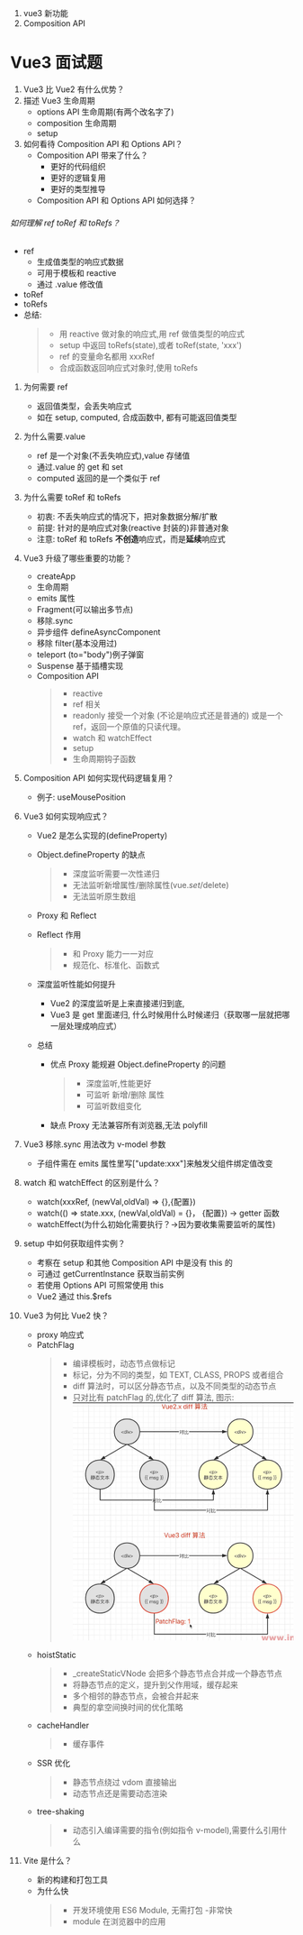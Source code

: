 1. vue3 新功能
2. Composition API

# Vue3 面试题

1. Vue3 比 Vue2 有什么优势？
2. 描述 Vue3 生命周期
   - options API 生命周期(有两个改名字了)
   - composition 生命周期
   - setup
3. 如何看待 Composition API 和 Options API？
   - Composition API 带来了什么？
     - 更好的代码组织
     - 更好的逻辑复用
     - 更好的类型推导
   - Composition API 和 Options API 如何选择？

###### 如何理解 ref toRef 和 toRefs？

- ref
  - 生成值类型的响应式数据
  - 可用于模板和 reactive
  - 通过 .value 修改值
- toRef
- toRefs
- 总结:
  > - 用 reactive 做对象的响应式,用 ref 做值类型的响应式
  > - setup 中返回 toRefs(state),或者 toRef(state, 'xxx')
  > - ref 的变量命名都用 xxxRef
  > - 合成函数返回响应式对象时,使用 toRefs

1. 为何需要 ref

   - 返回值类型，会丢失响应式
   - 如在 setup, computed, 合成函数中, 都有可能返回值类型

2. 为什么需要.value

   - ref 是一个对象(不丢失响应式),value 存储值
   - 通过.value 的 get 和 set
   - computed 返回的是一个类似于 ref

3. 为什么需要 toRef 和 toRefs

   - 初衷: 不丢失响应式的情况下，把对象数据分解/扩散
   - 前提: 针对的是响应式对象(reactive 封装的)非普通对象
   - 注意: toRef 和 toRefs **不创造**响应式，而是**延续**响应式

4. Vue3 升级了哪些重要的功能？

   - createApp
   - 生命周期
   - emits 属性
   - Fragment(可以输出多节点)
   - 移除.sync
   - 异步组件 defineAsyncComponent
   - 移除 filter(基本没用过)
   - teleport (to="body")例子弹窗
   - Suspense 基于插槽实现
   - Composition API
     > - reactive
     > - ref 相关
     > - readonly 接受一个对象 (不论是响应式还是普通的) 或是一个 ref，返回一个原值的只读代理。
     > - watch 和 watchEffect
     > - setup
     > - 生命周期钩子函数

5. Composition API 如何实现代码逻辑复用？

   - 例子: useMousePosition

6. Vue3 如何实现响应式？

   - Vue2 是怎么实现的(defineProperty)
   - Object.defineProperty 的缺点
     > - 深度监听需要一次性递归
     > - 无法监听新增属性/删除属性(vue.$set/$delete)
     > - 无法监听原生数组
   - Proxy 和 Reflect
   - Reflect 作用

     > - 和 Proxy 能力一一对应
     > - 规范化、标准化、函数式

   - 深度监听性能如何提升

     - Vue2 的深度监听是上来直接递归到底,
     - Vue3 是 get 里面递归, 什么时候用什么时候递归（获取哪一层就把哪一层处理成响应式）

   - 总结

     - 优点 Proxy 能规避 Object.defineProperty 的问题
       > - 深度监听,性能更好
       > - 可监听 新增/删除 属性
       > - 可监听数组变化
     - 缺点 Proxy 无法兼容所有浏览器,无法 polyfill

7. Vue3 移除.sync 用法改为 v-model 参数

   - 子组件需在 emits 属性里写["update:xxx"]来触发父组件绑定值改变

8. watch 和 watchEffect 的区别是什么？

   - watch(xxxRef, (newVal,oldVal) => {},{配置})
   - watch(() => state.xxx, (newVal,oldVal) = {}， {配置}) -> getter 函数
   - watchEffect(为什么初始化需要执行？->因为要收集需要监听的属性)

9. setup 中如何获取组件实例？

   - 考察在 setup 和其他 Composition API 中是没有 this 的
   - 可通过 getCurrentInstance 获取当前实例
   - 若使用 Options API 可照常使用 this
   - Vue2 通过 this.$refs

10. Vue3 为何比 Vue2 快？

    - proxy 响应式
    - PatchFlag
      > - 编译模板时，动态节点做标记
      > - 标记，分为不同的类型，如 TEXT, CLASS, PROPS 或者组合
      > - diff 算法时，可以区分静态节点，以及不同类型的动态节点
      > - 只对比有 patchFlag 的,优化了 diff 算法, 图示: ![](assets/diff算法对比.png)
    - hoistStatic
      > - \_createStaticVNode 会把多个静态节点合并成一个静态节点
      > - 将静态节点的定义，提升到父作用域，缓存起来
      > - 多个相邻的静态节点，会被合并起来
      > - 典型的拿空间换时间的优化策略
    - cacheHandler
      > - 缓存事件
    - SSR 优化
      > - 静态节点绕过 vdom 直接输出
      > - 动态节点还是需要动态渲染
    - tree-shaking
      > - 动态引入编译需要的指令(例如指令 v-model),需要什么引用什么

11. Vite 是什么？

    - 新的构建和打包工具
    - 为什么快
      > - 开发环境使用 ES6 Module, 无需打包 -非常快
      > - module 在浏览器中的应用
